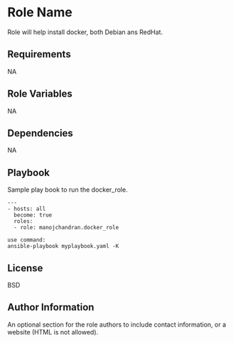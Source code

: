 Role Name
=========

Role will help install docker, both Debian ans RedHat.

Requirements
------------

NA

Role Variables
--------------

NA

Dependencies
------------

NA

Playbook
----------------
Sample play book to run the docker_role.

```
---
- hosts: all  
  become: true
  roles:
  - role: manojchandran.docker_role
```
```
use command:
ansible-playbook myplaybook.yaml -K
```

License
-------

BSD

Author Information
------------------

An optional section for the role authors to include contact information, or a website (HTML is not allowed).
